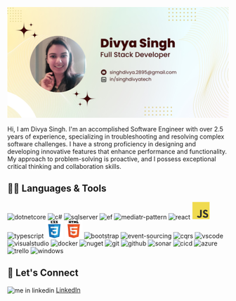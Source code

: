 [![Banner](https://github.com/singhdivya-2895/singhdivya-2895/blob/main/divya_singh_github.png)](https://www.linkedin.com/in/singhdivyatech/)

Hi, I am Divya Singh. I'm an accomplished Software Engineer with over 2.5 years of experience, specializing in troubleshooting and resolving complex software challenges. I have a strong proficiency in designing and developing innovative features that enhance performance and functionality. My approach to problem-solving is proactive, and I possess exceptional critical thinking and collaboration skills.

## 💅🏻 Languages & Tools

<p>
<img src="https://cdn.jsdelivr.net/gh/devicons/devicon/icons/dotnetcore/dotnetcore-original.svg" alt="dotnetcore" title="ASP.NET Core" width="40" height="40"/>
<img src="https://cdn.jsdelivr.net/gh/devicons/devicon/icons/csharp/csharp-original.svg" alt="c#" title="C#" width="40" height="40"/>
<img src="https://cdn.jsdelivr.net/gh/devicons/devicon/icons/microsoftsqlserver/microsoftsqlserver-plain-wordmark.svg" alt="sqlserver" title="Microsoft SQL Server" width="40" height="40"/>
<img src="https://vistadb.com/assets/images/icon-ms.svg" alt="ef" title="Entity Framework" width="40" height="40"/>
<img src="https://miro.medium.com/v2/resize:fit:413/1*Q4Jal0sXvJbvXJ1-qu9PCw.png" alt="mediatr-pattern" title="Mediatr Pattern" width="40" height="40"/>
<img src="https://cdn.jsdelivr.net/gh/devicons/devicon/icons/react/react-original.svg" alt="react" title="React Js" width="40" height="40"/>
<img src="https://raw.githubusercontent.com/devicons/devicon/master/icons/javascript/javascript-original.svg" alt="javascript" title="JavaScript" width="40" height="40"/>
<img src="https://cdn.jsdelivr.net/gh/devicons/devicon/icons/typescript/typescript-plain.svg" alt="typescript" title="TypeScript" width="40" height="40"/>
<img src="https://raw.githubusercontent.com/devicons/devicon/master/icons/css3/css3-original-wordmark.svg" alt="css3" title="CSS" width="40" height="40"/>   
<img src="https://raw.githubusercontent.com/devicons/devicon/master/icons/html5/html5-original-wordmark.svg" alt="html5" title="HTML" width="40" height="40"/>   
<img src="https://cdn.jsdelivr.net/gh/devicons/devicon/icons/bootstrap/bootstrap-original.svg" alt="bootstrap" title="Bootstrap" width="40" height="40"/> 
<img src="https://avatars.githubusercontent.com/u/1628864?s=200&v=4" alt="event-sourcing" title="Event Sourcing" width="40" height="40"/>  
<img src="https://api.nuget.org/v3-flatcontainer/olbrasoft.data.cqrs/1.7.2/icon" alt="cqrs" title="CQRS" width="40" height="40"/>
<img src="https://cdn.jsdelivr.net/gh/devicons/devicon/icons/vscode/vscode-original.svg" alt="vscode" title="Visual Studio Code" width="40" height="40"/>
<img src="https://cdn.jsdelivr.net/gh/devicons/devicon/icons/visualstudio/visualstudio-plain.svg" alt="visualstudio" title="Visual Studio" width="40" height="40"/>
<img src="https://cdn.jsdelivr.net/gh/devicons/devicon/icons/docker/docker-original.svg" alt="docker" title="Docker" width="40" height="40"/>
<img src="https://cdn.jsdelivr.net/gh/devicons/devicon/icons/nuget/nuget-original.svg" alt="nuget" title="Nuget" width="40" height="40"/>
<img src="https://cdn.jsdelivr.net/gh/devicons/devicon/icons/git/git-original.svg" alt="git" title="Git" width="40" height="40"/>
<img src="https://cdn.jsdelivr.net/gh/devicons/devicon/icons/github/github-original.svg" alt="github" title="Github" width="40" height="40"/>
<img src="https://avatars.githubusercontent.com/ml/1581?s=140&v=4" alt="sonar" title="Sonar Cloud" width="40" height="40"/>
<img src="https://www.mabl.com/hubfs/CICDBlog.png" alt="cicd" title="Continuous Integration & Continuous Deployment" width="40" height="40"/>
<img src="https://cdn.jsdelivr.net/gh/devicons/devicon/icons/azure/azure-original.svg" alt="azure" title="Microsoft Azure" width="40" height="40"/>
<img src="https://cdn.jsdelivr.net/gh/devicons/devicon/icons/trello/trello-plain.svg" alt="trello" title="Trello - Task Manager" width="40" height="40"/>
<img src="https://cdn.jsdelivr.net/gh/devicons/devicon/icons/windows8/windows8-original.svg" alt="windows" title="Windows" width="40" height="40"/>
</p>

## 📱 Let's Connect

<img align="center" src="https://cdn.jsdelivr.net/gh/devicons/devicon/icons/linkedin/linkedin-original.svg" alt="me in linkedin" height="auto" width="20"/> [LinkedIn](https://www.linkedin.com/in/singhdivyatech/) <br/><br/>
<!--
**singhdivya-2895/singhdivya-2895** is a ✨ _special_ ✨ repository because its `README.md` (this file) appears on your GitHub profile.

Here are some ideas to get you started:

- 🔭 I’m currently working on ...
- 🌱 I’m currently learning ...
- 👯 I’m looking to collaborate on ...
- 🤔 I’m looking for help with ...
- 💬 Ask me about ...
- 📫 How to reach me: ...
- 😄 Pronouns: ...
- ⚡ Fun fact: ...
-->
